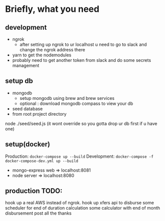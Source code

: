 # Briefly, what you need

## development
- ngrok
  - after setting up ngrok to ur localhost u need to go to slack and change the ngrok address there
- yarn to get the nodemodules
- probably need to get another token from slack and do some secrets management

## setup db
- mongodb
  - setup mongodb using brew and brew services
  - optional : download mongodb compass to view your db
- seed database
- from root project directory

node ./seed/seed.js (it wont override so you gotta drop ur db first if u have one)

## setup(docker)
Production: `docker-compose up --build`
Development: `docker-compose -f docker-compose-dev.yml up --build`

- mongo-express web => localhost:8081
- node server => localhost:8080

## production TODO:

hook up a real AWS instead of ngrok.
hook up xfers api to disburse
some scheduler for end of duration calculation
some calculator with end of month disbursement
post all the thanks
